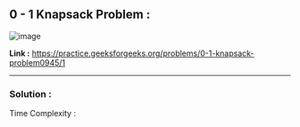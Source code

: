 ## 0 - 1 Knapsack Problem :

![image](https://user-images.githubusercontent.com/23376002/167882570-2e899a24-90a2-4839-be20-ed0fa98665ab.png)


**Link :** https://practice.geeksforgeeks.org/problems/0-1-knapsack-problem0945/1


------------------------------------------------------------------------------------------------------------------------------------------------------


### Solution :

Time Complexity :







